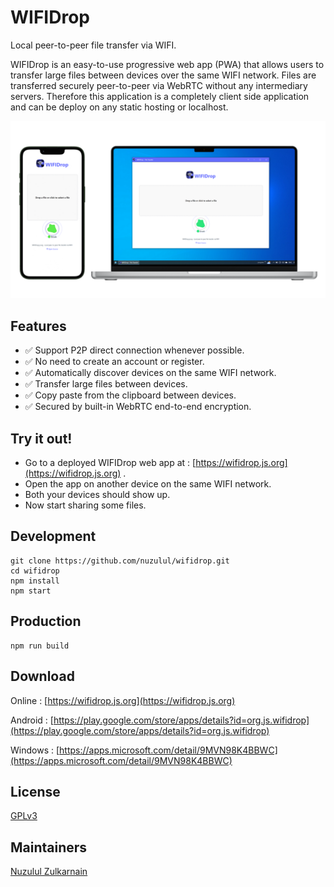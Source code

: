 # WIFIDrop

Local peer-to-peer file transfer via WIFI.

WIFIDrop is an easy-to-use progressive web app (PWA) that allows users to transfer large files between devices over the same WIFI network. Files are transferred securely peer-to-peer via WebRTC without any intermediary servers. Therefore this application is a completely client side application and can be deploy on any static hosting or localhost.

![WIFIDrop](screenshot.png)

## Features

* ✅ Support P2P direct connection whenever possible.
* ✅ No need to create an account or register.
* ✅ Automatically discover devices on the same WIFI network.
* ✅ Transfer large files between devices.
* ✅ Copy paste from the clipboard between devices.
* ✅ Secured by built-in WebRTC end-to-end encryption.

## Try it out!

* Go to a deployed WIFIDrop web app at : [https://wifidrop.js.org](https://wifidrop.js.org) .
* Open the app on another device on the same WIFI network.
* Both your devices should show up.
* Now start sharing some files.

## Development

```
git clone https://github.com/nuzulul/wifidrop.git
cd wifidrop
npm install
npm start
```

## Production

```
npm run build
```

## Download

Online : [https://wifidrop.js.org](https://wifidrop.js.org)

Android : [https://play.google.com/store/apps/details?id=org.js.wifidrop](https://play.google.com/store/apps/details?id=org.js.wifidrop)

Windows : [https://apps.microsoft.com/detail/9MVN98K4BBWC](https://apps.microsoft.com/detail/9MVN98K4BBWC)

## License

[GPLv3](https://github.com/nuzulul/wifidrop/blob/main/LICENSE)

## Maintainers

[Nuzulul Zulkarnain](https://github.com/nuzulul)